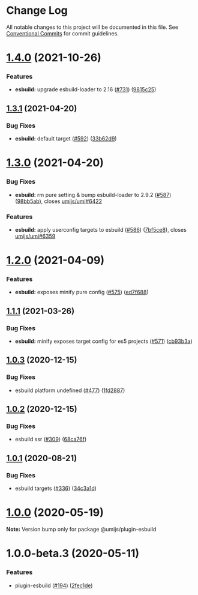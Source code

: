 # Change Log

All notable changes to this project will be documented in this file. See [Conventional Commits](https://conventionalcommits.org) for commit guidelines.

# [1.4.0](https://github.com/umijs/plugins/compare/@umijs/plugin-esbuild@1.3.1...@umijs/plugin-esbuild@1.4.0) (2021-10-26)

### Features

- **esbuild:** upgrade esbuild-loader to 2.16 ([#731](https://github.com/umijs/plugins/issues/731)) ([9815c25](https://github.com/umijs/plugins/commit/9815c257418f7246d6c9dd659a5bae3b4a4251f0))

## [1.3.1](https://github.com/umijs/plugins/compare/@umijs/plugin-esbuild@1.3.0...@umijs/plugin-esbuild@1.3.1) (2021-04-20)

### Bug Fixes

- **esbuild:** default target ([#592](https://github.com/umijs/plugins/issues/592)) ([33b62d9](https://github.com/umijs/plugins/commit/33b62d9be089cef6d6120460f2948295b8bbee4b))

# [1.3.0](https://github.com/umijs/plugins/compare/@umijs/plugin-esbuild@1.2.0...@umijs/plugin-esbuild@1.3.0) (2021-04-20)

### Bug Fixes

- **esbuild:** rm pure setting & bump esbuild-loader to 2.9.2 ([#587](https://github.com/umijs/plugins/issues/587)) ([98bb5ab](https://github.com/umijs/plugins/commit/98bb5ab3e35af90dad4daef1f2c58577c3b52efc)), closes [umijs/umi#6422](https://github.com/umijs/umi/issues/6422)

### Features

- **esbuild:** apply userconfig targets to esbuild ([#586](https://github.com/umijs/plugins/issues/586)) ([7bf5ce8](https://github.com/umijs/plugins/commit/7bf5ce8a758b6fcc77c7f32cf70c7070aa6a0b1c)), closes [umijs/umi#6359](https://github.com/umijs/umi/issues/6359)

# [1.2.0](https://github.com/umijs/plugins/compare/@umijs/plugin-esbuild@1.1.1...@umijs/plugin-esbuild@1.2.0) (2021-04-09)

### Features

- **esbuild:** exposes minify pure config ([#575](https://github.com/umijs/plugins/issues/575)) ([ed7f688](https://github.com/umijs/plugins/commit/ed7f688da63e343c330211147d74916c510c504a))

## [1.1.1](https://github.com/umijs/plugins/compare/@umijs/plugin-esbuild@1.1.0...@umijs/plugin-esbuild@1.1.1) (2021-03-26)

### Bug Fixes

- **esbuild:** minify exposes target config for es5 projects ([#571](https://github.com/umijs/plugins/issues/571)) ([cb93b3a](https://github.com/umijs/plugins/commit/cb93b3a969d9f94c808eda8e02828f347cc2eca0))

## [1.0.3](https://github.com/umijs/plugins/compare/@umijs/plugin-esbuild@1.0.2...@umijs/plugin-esbuild@1.0.3) (2020-12-15)

### Bug Fixes

- esbuild platform undefined ([#477](https://github.com/umijs/plugins/issues/477)) ([1fd2887](https://github.com/umijs/plugins/commit/1fd2887ee849a2ff079f265645f49d5920cc3fda))

## [1.0.2](https://github.com/umijs/plugins/compare/@umijs/plugin-esbuild@1.0.1...@umijs/plugin-esbuild@1.0.2) (2020-12-15)

### Bug Fixes

- esbuild ssr ([#309](https://github.com/umijs/plugins/issues/309)) ([68ca76f](https://github.com/umijs/plugins/commit/68ca76fd22e23a67e9928d2addb9209c9955ef42))

## [1.0.1](https://github.com/umijs/plugins/compare/@umijs/plugin-esbuild@1.0.0...@umijs/plugin-esbuild@1.0.1) (2020-08-21)

### Bug Fixes

- esbuild targets ([#336](https://github.com/umijs/plugins/issues/336)) ([34c3a1d](https://github.com/umijs/plugins/commit/34c3a1dcc0bcb81cb13cfe36a306cfc1d9ecedc7))

# [1.0.0](https://github.com/umijs/plugins/compare/@umijs/plugin-esbuild@1.0.0-beta.3...@umijs/plugin-esbuild@1.0.0) (2020-05-19)

**Note:** Version bump only for package @umijs/plugin-esbuild

# 1.0.0-beta.3 (2020-05-11)

### Features

- plugin-esbuild ([#194](https://github.com/umijs/plugins/issues/194)) ([2fec1de](https://github.com/umijs/plugins/commit/2fec1de41d4688f3026fe0d447b12d1969cf64d8))
